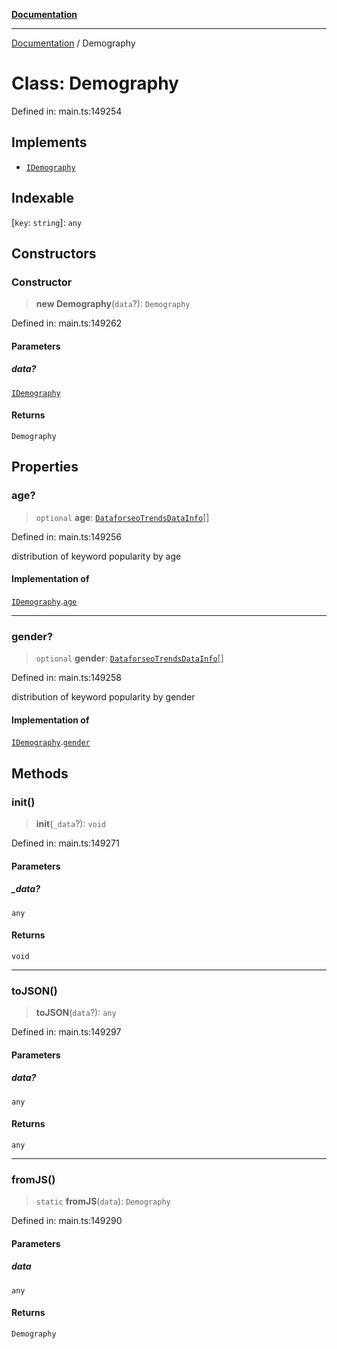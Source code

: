 [**Documentation**](../README.md)

***

[Documentation](../README.md) / Demography

# Class: Demography

Defined in: main.ts:149254

## Implements

- [`IDemography`](../interfaces/IDemography.md)

## Indexable

\[`key`: `string`\]: `any`

## Constructors

### Constructor

> **new Demography**(`data`?): `Demography`

Defined in: main.ts:149262

#### Parameters

##### data?

[`IDemography`](../interfaces/IDemography.md)

#### Returns

`Demography`

## Properties

### age?

> `optional` **age**: [`DataforseoTrendsDataInfo`](DataforseoTrendsDataInfo.md)[]

Defined in: main.ts:149256

distribution of keyword popularity by age

#### Implementation of

[`IDemography`](../interfaces/IDemography.md).[`age`](../interfaces/IDemography.md#age)

***

### gender?

> `optional` **gender**: [`DataforseoTrendsDataInfo`](DataforseoTrendsDataInfo.md)[]

Defined in: main.ts:149258

distribution of keyword popularity by gender

#### Implementation of

[`IDemography`](../interfaces/IDemography.md).[`gender`](../interfaces/IDemography.md#gender)

## Methods

### init()

> **init**(`_data`?): `void`

Defined in: main.ts:149271

#### Parameters

##### \_data?

`any`

#### Returns

`void`

***

### toJSON()

> **toJSON**(`data`?): `any`

Defined in: main.ts:149297

#### Parameters

##### data?

`any`

#### Returns

`any`

***

### fromJS()

> `static` **fromJS**(`data`): `Demography`

Defined in: main.ts:149290

#### Parameters

##### data

`any`

#### Returns

`Demography`
